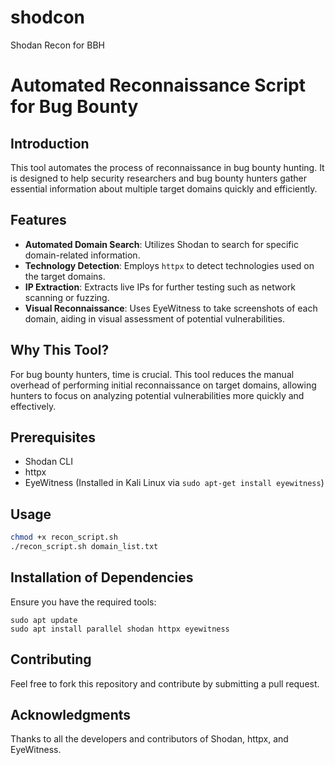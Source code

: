 # shodcon
Shodan Recon for BBH

# Automated Reconnaissance Script for Bug Bounty

## Introduction
This tool automates the process of reconnaissance in bug bounty hunting. It is designed to help security researchers and bug bounty hunters gather essential information about multiple target domains quickly and efficiently.

## Features
- **Automated Domain Search**: Utilizes Shodan to search for specific domain-related information.
- **Technology Detection**: Employs `httpx` to detect technologies used on the target domains.
- **IP Extraction**: Extracts live IPs for further testing such as network scanning or fuzzing.
- **Visual Reconnaissance**: Uses EyeWitness to take screenshots of each domain, aiding in visual assessment of potential vulnerabilities.

## Why This Tool?
For bug bounty hunters, time is crucial. This tool reduces the manual overhead of performing initial reconnaissance on target domains, allowing hunters to focus on analyzing potential vulnerabilities more quickly and effectively.

## Prerequisites
- Shodan CLI
- httpx
- EyeWitness (Installed in Kali Linux via `sudo apt-get install eyewitness`)

## Usage
```bash
chmod +x recon_script.sh
./recon_script.sh domain_list.txt
```

## Installation of Dependencies
Ensure you have the required tools:
```
sudo apt update
sudo apt install parallel shodan httpx eyewitness
```

## Contributing
Feel free to fork this repository and contribute by submitting a pull request.


## Acknowledgments
Thanks to all the developers and contributors of Shodan, httpx, and EyeWitness.
